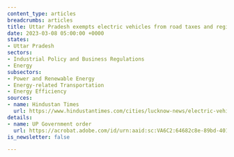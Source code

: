 ```yaml
---
content_type: articles
breadcrumbs: articles
title: Uttar Pradesh exempts electric vehicles from road taxes and registration fees
date: 2023-03-08 05:00:00 +0000
states:
- Uttar Pradesh
sectors:
- Industrial Policy and Business Regulations
- Energy
subsectors:
- Power and Renewable Energy
- Energy-related Transportation
- Energy Efficiency
sources:
- name: Hindustan Times
  url: https://www.hindustantimes.com/cities/lucknow-news/electric-vehicles-uttar-pradesh-government-issues-order-granting-road-tax-registration-fee-exemption-101677956469127.html
details:
- name: UP Government order
  url: https://acrobat.adobe.com/id/urn:aaid:sc:VA6C2:64682c8e-89bd-4013-b115-b1d8aa4915ac
is_newsletter: false

---
```

